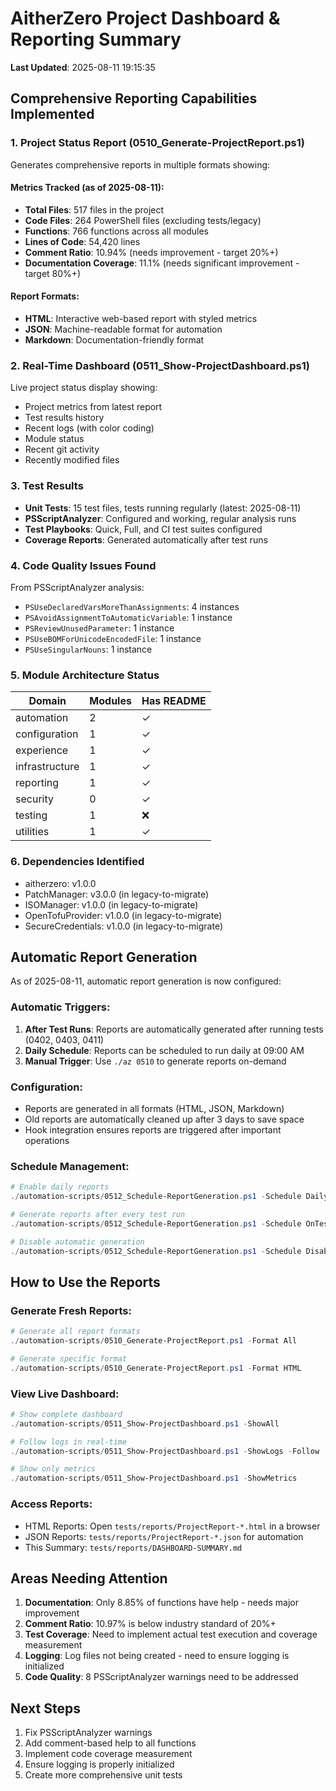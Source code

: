 # AitherZero Project Dashboard & Reporting Summary

**Last Updated**: 2025-08-11 19:15:35

## Comprehensive Reporting Capabilities Implemented

### 1. Project Status Report (0510_Generate-ProjectReport.ps1)
Generates comprehensive reports in multiple formats showing:

#### Metrics Tracked (as of 2025-08-11):
- **Total Files**: 517 files in the project
- **Code Files**: 264 PowerShell files (excluding tests/legacy)
- **Functions**: 766 functions across all modules
- **Lines of Code**: 54,420 lines
- **Comment Ratio**: 10.94% (needs improvement - target 20%+)
- **Documentation Coverage**: 11.1% (needs significant improvement - target 80%+)

#### Report Formats:
- **HTML**: Interactive web-based report with styled metrics
- **JSON**: Machine-readable format for automation
- **Markdown**: Documentation-friendly format

### 2. Real-Time Dashboard (0511_Show-ProjectDashboard.ps1)
Live project status display showing:
- Project metrics from latest report
- Test results history
- Recent logs (with color coding)
- Module status
- Recent git activity
- Recently modified files

### 3. Test Results
- **Unit Tests**: 15 test files, tests running regularly (latest: 2025-08-11)
- **PSScriptAnalyzer**: Configured and working, regular analysis runs
- **Test Playbooks**: Quick, Full, and CI test suites configured
- **Coverage Reports**: Generated automatically after test runs

### 4. Code Quality Issues Found
From PSScriptAnalyzer analysis:
- `PSUseDeclaredVarsMoreThanAssignments`: 4 instances
- `PSAvoidAssignmentToAutomaticVariable`: 1 instance
- `PSReviewUnusedParameter`: 1 instance
- `PSUseBOMForUnicodeEncodedFile`: 1 instance
- `PSUseSingularNouns`: 1 instance

### 5. Module Architecture Status
| Domain | Modules | Has README |
|--------|---------|------------|
| automation | 2 | ✓ |
| configuration | 1 | ✓ |
| experience | 1 | ✓ |
| infrastructure | 1 | ✓ |
| reporting | 1 | ✓ |
| security | 0 | ✓ |
| testing | 1 | ❌ |
| utilities | 1 | ✓ |

### 6. Dependencies Identified
- aitherzero: v1.0.0
- PatchManager: v3.0.0 (in legacy-to-migrate)
- ISOManager: v1.0.0 (in legacy-to-migrate)
- OpenTofuProvider: v1.0.0 (in legacy-to-migrate)
- SecureCredentials: v1.0.0 (in legacy-to-migrate)

## Automatic Report Generation

As of 2025-08-11, automatic report generation is now configured:

### Automatic Triggers:
1. **After Test Runs**: Reports are automatically generated after running tests (0402, 0403, 0411)
2. **Daily Schedule**: Reports can be scheduled to run daily at 09:00 AM
3. **Manual Trigger**: Use `./az 0510` to generate reports on-demand

### Configuration:
- Reports are generated in all formats (HTML, JSON, Markdown)
- Old reports are automatically cleaned up after 3 days to save space
- Hook integration ensures reports are triggered after important operations

### Schedule Management:
```powershell
# Enable daily reports
./automation-scripts/0512_Schedule-ReportGeneration.ps1 -Schedule Daily -Time "09:00"

# Generate reports after every test run
./automation-scripts/0512_Schedule-ReportGeneration.ps1 -Schedule OnTestRun

# Disable automatic generation
./automation-scripts/0512_Schedule-ReportGeneration.ps1 -Schedule Disable
```

## How to Use the Reports

### Generate Fresh Reports:
```powershell
# Generate all report formats
./automation-scripts/0510_Generate-ProjectReport.ps1 -Format All

# Generate specific format
./automation-scripts/0510_Generate-ProjectReport.ps1 -Format HTML
```

### View Live Dashboard:
```powershell
# Show complete dashboard
./automation-scripts/0511_Show-ProjectDashboard.ps1 -ShowAll

# Follow logs in real-time
./automation-scripts/0511_Show-ProjectDashboard.ps1 -ShowLogs -Follow

# Show only metrics
./automation-scripts/0511_Show-ProjectDashboard.ps1 -ShowMetrics
```

### Access Reports:
- HTML Reports: Open `tests/reports/ProjectReport-*.html` in a browser
- JSON Reports: `tests/reports/ProjectReport-*.json` for automation
- This Summary: `tests/reports/DASHBOARD-SUMMARY.md`

## Areas Needing Attention

1. **Documentation**: Only 8.85% of functions have help - needs major improvement
2. **Comment Ratio**: 10.97% is below industry standard of 20%+
3. **Test Coverage**: Need to implement actual test execution and coverage measurement
4. **Logging**: Log files not being created - need to ensure logging is initialized
5. **Code Quality**: 8 PSScriptAnalyzer warnings need to be addressed

## Next Steps

1. Fix PSScriptAnalyzer warnings
2. Add comment-based help to all functions
3. Implement code coverage measurement
4. Ensure logging is properly initialized
5. Create more comprehensive unit tests